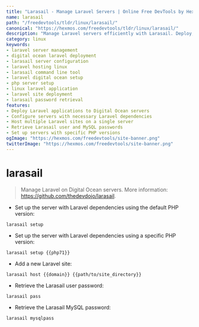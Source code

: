 ```yaml
---
title: "Larasail - Manage Laravel Servers | Online Free DevTools by Hexmos"
name: larasail
path: "/freedevtools/tldr/linux/larasail/"
canonical: "https://hexmos.com/freedevtools/tldr/linux/larasail/"
description: "Manage Laravel servers efficiently with Larasail. Deploy, configure, and host Laravel applications on Digital Ocean. Free online tool, no registration required."
category: linux
keywords:
- laravel server management
- digital ocean laravel deployment
- larasail server configuration
- laravel hosting linux
- larasail command line tool
- laravel digital ocean setup
- php server setup
- linux laravel application
- laravel site deployment
- larasail password retrieval
features:
- Deploy Laravel applications to Digital Ocean servers
- Configure servers with necessary Laravel dependencies
- Host multiple Laravel sites on a single server
- Retrieve Larasail user and MySQL passwords
- Set up servers with specific PHP versions
ogImage: "https://hexmos.com/freedevtools/site-banner.png"
twitterImage: "https://hexmos.com/freedevtools/site-banner.png"
---
```


# larasail

> Manage Laravel on Digital Ocean servers.
> More information: <https://github.com/thedevdojo/larasail>.

- Set up the server with Laravel dependencies using the default PHP version:

`larasail setup`

- Set up the server with Laravel dependencies using a specific PHP version:

`larasail setup {{php71}}`

- Add a new Laravel site:

`larasail host {{domain}} {{path/to/site_directory}}`

- Retrieve the Larasail user password:

`larasail pass`

- Retrieve the Larasail MySQL password:

`larasail mysqlpass`

